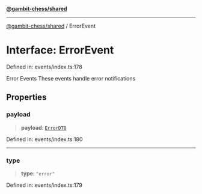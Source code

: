 [**@gambit-chess/shared**](../README.md)

***

[@gambit-chess/shared](../globals.md) / ErrorEvent

# Interface: ErrorEvent

Defined in: events/index.ts:178

Error Events
These events handle error notifications

## Properties

### payload

> **payload**: [`ErrorDTO`](ErrorDTO.md)

Defined in: events/index.ts:180

***

### type

> **type**: `"error"`

Defined in: events/index.ts:179
